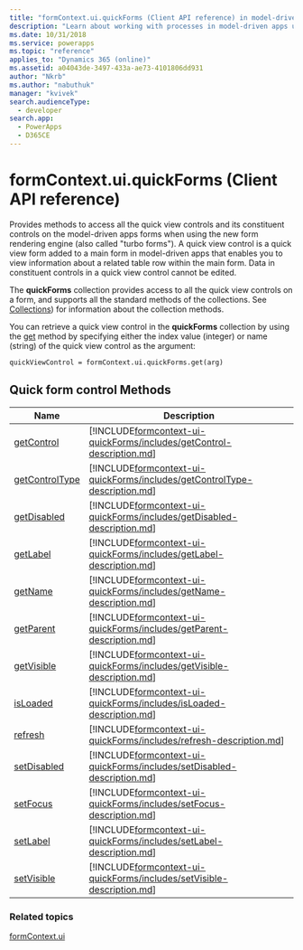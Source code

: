 ```yaml
---
title: "formContext.ui.quickForms (Client API reference) in model-driven apps| MicrosoftDocs"
description: "Learn about working with processes in model-driven apps using client API."
ms.date: 10/31/2018
ms.service: powerapps
ms.topic: "reference"
applies_to: "Dynamics 365 (online)"
ms.assetid: a04043de-3497-433a-ae73-4101806dd931
author: "Nkrb"
ms.author: "nabuthuk"
manager: "kvivek"
search.audienceType: 
  - developer
search.app: 
  - PowerApps
  - D365CE
---
```

# formContext.ui.quickForms (Client API reference)



Provides methods to access all the quick view controls and its constituent controls on the model-driven apps forms when using the new form rendering engine (also called "turbo forms"). A quick view control is a quick view form added to a main form in model-driven apps that enables you to view information about a related table row within the main form. Data in constituent controls in a quick view control cannot be edited.

The **quickForms** collection provides access to all the quick view controls on a form, and supports all the standard methods of the collections. See [Collections](collections.md)) for information about the collection methods. 

You can retrieve a quick view control in the **quickForms** collection by using the [get](collections/get.md) method by specifying either the index value (integer) or name (string) of the quick view control as the argument:

`quickViewControl = formContext.ui.quickForms.get(arg)`


## Quick form control Methods

|Name|Description|
|--|--|
|[getControl](formcontext-ui-quickForms/getControl.md)|[!INCLUDE[formcontext-ui-quickForms/includes/getControl-description.md](formcontext-ui-quickForms/includes/getControl-description.md)]|
|[getControlType](formcontext-ui-quickForms/getControlType.md)|[!INCLUDE[formcontext-ui-quickForms/includes/getControlType-description.md](formcontext-ui-quickForms/includes/getControlType-description.md)]|
|[getDisabled](formcontext-ui-quickForms/getDisabled.md)|[!INCLUDE[formcontext-ui-quickForms/includes/getDisabled-description.md](formcontext-ui-quickForms/includes/getDisabled-description.md)]|
|[getLabel](formcontext-ui-quickForms/getLabel.md)|[!INCLUDE[formcontext-ui-quickForms/includes/getLabel-description.md](formcontext-ui-quickForms/includes/getLabel-description.md)]|
|[getName](formcontext-ui-quickForms/getName.md)|[!INCLUDE[formcontext-ui-quickForms/includes/getName-description.md](formcontext-ui-quickForms/includes/getName-description.md)]|
|[getParent](formcontext-ui-quickForms/getParent.md)|[!INCLUDE[formcontext-ui-quickForms/includes/getParent-description.md](formcontext-ui-quickForms/includes/getParent-description.md)]|
|[getVisible](formcontext-ui-quickForms/getVisible.md)|[!INCLUDE[formcontext-ui-quickForms/includes/getVisible-description.md](formcontext-ui-quickForms/includes/getVisible-description.md)]|
|[isLoaded](formcontext-ui-quickForms/isLoaded.md)|[!INCLUDE[formcontext-ui-quickForms/includes/isLoaded-description.md](formcontext-ui-quickForms/includes/isLoaded-description.md)]|
|[refresh](formcontext-ui-quickForms/refresh.md)|[!INCLUDE[formcontext-ui-quickForms/includes/refresh-description.md](formcontext-ui-quickForms/includes/refresh-description.md)]|
|[setDisabled](formcontext-ui-quickForms/setDisabled.md)|[!INCLUDE[formcontext-ui-quickForms/includes/setDisabled-description.md](formcontext-ui-quickForms/includes/setDisabled-description.md)]|
|[setFocus](formcontext-ui-quickForms/setFocus.md)|[!INCLUDE[formcontext-ui-quickForms/includes/setFocus-description.md](formcontext-ui-quickForms/includes/setFocus-description.md)]|
|[setLabel](formcontext-ui-quickForms/setLabel.md)|[!INCLUDE[formcontext-ui-quickForms/includes/setLabel-description.md](formcontext-ui-quickForms/includes/setLabel-description.md)]|
|[setVisible](formcontext-ui-quickForms/setVisible.md)|[!INCLUDE[formcontext-ui-quickForms/includes/setVisible-description.md](formcontext-ui-quickForms/includes/setVisible-description.md)]|


### Related topics

[formContext.ui](formContext-ui.md)